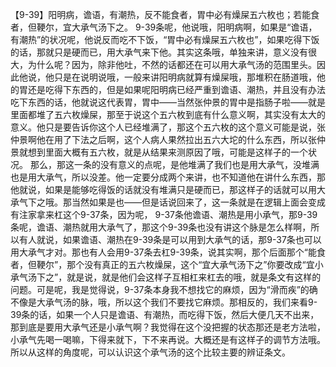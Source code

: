 【9-39】阳明病，谵语，有潮热，反不能食者，胃中必有燥屎五六枚也；若能食者，但鞕尔，宜大承气汤下之。
9-39条呢，他说哦，阳明病啊，如果是“谵语，有潮热”的状况呢，他说反而吃不下饭，“胃中必有燥屎五六枚也”，如果吃得下饭的话，那就只是硬而已，用大承气来下他。其实这条哦，单独来讲，意义没有很大，为什么呢？因为，除非他吐，不然的话都还在可以用大承气汤的范围里头。因此他说，他只是在说明说哦，一般来讲阳明病就算有燥屎哦，那堆积在肠道哦，他的胃还是吃得下东西的，但是如果呢阳明病已经严重到谵语、潮热，并且没有办法吃下东西的话，他就说这代表胃，胃中——当然张仲景的胃中是指肠子啦——就是里面都堆了五六枚燥屎，那至于说这个五六枚到底有什么意义啊，其实没有太大的意义。他只是要告诉你这个人已经堆满了，那这个五六枚的这个意义可能是说，张仲景啊他在用了下法之后啊，这个人病人果然拉出五六大坨的什么东西，所以张仲景就想到里面大概有五六枚，就是从结果来测原因了哦，可能是这样子的一个状况。
那么，那这一条的没有意义的点呢，是他堆满了我们也是用大承气，没堆满也是用大承气，所以没差。他一定要分成两个来讲，也不知道他在讲什么东西，那他就说，如果是能够吃得饭的话就没有堆满只是硬而已，那这样子的话就可以用大承气下之哦。那当然如果是也——但是话说回来了，这一条就是在逻辑上面会变成有注家拿来杠这个9-37条，因为呢， 9-37条他谵语、潮热是用小承气，那9-39条呢，谵语、潮热就用大承气了，那这个9-39条也没有讲这个脉是怎么样啊，所以有人就说，如果谵语、潮热在9-39条是可以用到大承气的话，那9-37条也可以用大承气才对。那也有人会用9-37条去杠9-39条，说其实啊，那个后面那个“能食者，但鞕尔”，那个没有真正的五六枚燥屎，这个“宜大承气汤下之”你要改成“宜小承气汤下之”，就是说，就是他们会这样子互相杠来杠去的哦，就是条文有这样的问题。可是呢，我是觉得说，9-37条本身我不想找它的麻烦，因为“滑而疾”的确不像是大承气汤的脉，哦，所以这个我们不要找它麻烦。那相反的，我们来看9-39条的话，如果一个人只是谵语、有潮热，而吃得下饭，然后大便几天不出来，那到底是要用大承气还是小承气啊？我觉得在这个没把握的状态那还是老方法啦，小承气先喝一喝嘛，下得来就下，下不来再说。大概还是有这样子的调节方法哦。所以从这样的角度呢，可以认识这个承气汤的这个比较主要的辨证条文。
